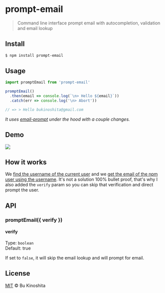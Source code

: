 # prompt-email
> Command line interface prompt email with autocompletion, validation and email lookup

## Install
```bash
$ npm install prompt-email
```

## Usage
```javascript
import promptEmail from 'prompt-email'

promptEmail()
  .then(email => console.log(`\n> Hello ${email}`))
  .catch(err => console.log('\n> Abort'))

// => > Hello bukinoshita@gmail.com
```

_It uses [email-prompt](https://github.com/zeit/email-prompt) under the hood with a couple changes._

## Demo

<img src="https://cldup.com/CrP2LR-8B8.gif"/>

## How it works

We [find the username of the current user]() and we [get the email of the npm user using the username](). It's not a solution 100% bullet proof, that's why I also added the `verify` param so you can skip that verification and direct prompt the user.

## API

### promptEmail({ verify })

#### verify

Type: `boolean`<br/>
Default: true

If set to `false`, it will skip the email lookup and will prompt for email.

## License

[MIT](https://raw.githubusercontent.com/bukinoshita/prompt-email/master/LICENSE) &copy; Bu Kinoshita
